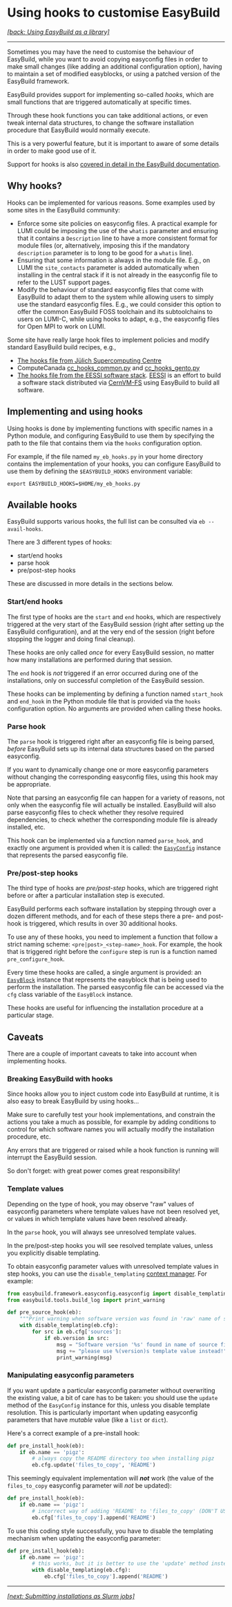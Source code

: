 # Using hooks to customise EasyBuild

*[[back: Using EasyBuild as a library]](3_01_easybuild_library.md)*

---

Sometimes you may have the need to customise the behaviour of EasyBuild,
while you want to avoid copying easyconfig files in order to make small changes
(like adding an additional configuration option), having to maintain a set
of modified easyblocks, or using a patched version of the EasyBuild framework.

EasyBuild provides support for implementing so-called *hooks*,
which are small functions that are triggered automatically at specific times.

Through these hook functions you can take additional actions, or even tweak
internal data structures, to change the software installation procedure that EasyBuild
would normally execute.

This is a very powerful feature, but it is important to aware of some details in order
to make good use of it.

Support for hooks is also
[covered in detail in the EasyBuild documentation](https://docs.easybuild.io/en/latest/Hooks.html).

## Why hooks?

Hooks can be implemented for various reasons. Some examples used by some sites in the EasyBuild
community:

-   Enforce some site policies on easyconfig files. A practical example for LUMI could be imposing
    the use of the `whatis` parameter and ensuring that it contains a `Description` line to have a
    more consistent format for module files (or, alternatively, imposing this if the mandatory
    `description` parameter is to long to be good for a `whatis` line).
-   Ensuring that some information is always in the module file. E.g., on LUMI the `site_contacts` 
    parameter is added automatically when installing in the central stack if it is not already in 
    the easyconfig file to refer to the LUST     support pages.
-   Modify the behaviour of standard easyconfig files that come with EasyBuild to adapt them to the system
    while allowing users to simply use the standard easyconfig files. E.g., we could consider this option
    to offer the common EasyBuild FOSS toolchain and its subtoolchains to users on LUMI-C, while using hooks to
    adapt, e.g., the easyconfig files for Open MPI to work on LUMI.

Some site have really large hook files to implement policies and modify standard EasyBuild build recipes, e.g.,
-   [The hooks file from Jülich Supercomputing Centre](https://github.com/easybuilders/JSC/blob/2022/Custom_Hooks/eb_hooks.py)
-   ComputeCanada [cc_hooks_common.py](https://github.com/ComputeCanada/easybuild-computecanada-config/blob/main/cc_hooks_common.py)
    and [cc_hooks_gento.py](https://github.com/ComputeCanada/easybuild-computecanada-config/blob/main/cc_hooks_gentoo.py)
-   [The hooks file from the EESSI software stack](https://github.com/EESSI/software-layer/blob/main/eb_hooks.py). 
   [EESSI](https://www.eessi-hpc.org/) is an effort to build a software stack distributed via 
   [CernVM-FS](https://cernvm.cern.ch/fs/) using EasyBuild to build all software.

## Implementing and using hooks

Using hooks is done by implementing functions with specific names in a Python module,
and configuring EasyBuild to use them by specifying the path to the file that contains them
via the ``hooks`` configuration option.

For example, if the file named ``my_eb_hooks.py`` in your home directory contains the implementation
of your hooks, you can configure EasyBuild to use them by defining the ``$EASYBUILD_HOOKS`` environment
variable:

```shell
export EASYBUILD_HOOKS=$HOME/my_eb_hooks.py
```

## Available hooks

EasyBuild supports various hooks, the full list can be consulted via ``eb --avail-hooks``.

There are 3 different types of hooks:

- start/end hooks
- parse hook
- pre/post-step hooks

These are discussed in more details in the sections below.

### Start/end hooks

The first type of hooks are the ``start`` and ``end`` hooks, which are respectively triggered
at the very start of the EasyBuild session (right after setting up the EasyBuild configuration),
and at the very end of the session (right before stopping the logger and doing final cleanup).

These hooks are only called *once* for every EasyBuild session, no matter how many installations
are performed during that session.

The ``end`` hook is *not* triggered if an error occurred during one of the installations,
only on successful completion of the EasyBuild session.

These hooks can be implementing by defining a function named ``start_hook`` and ``end_hook``
in the Python module file that is provided via the ``hooks`` configuration option.
No arguments are provided when calling these hooks.

### Parse hook

The ``parse`` hook is triggered right after an easyconfig file is being parsed,
*before* EasyBuild sets up its internal data structures based on the parsed easyconfig.

If you want to dynamically change one or more easyconfig parameters without changing the corresponding
easyconfig files, using this hook may be appropriate.

Note that parsing an easyconfig file can happen for a variety of reasons,
not only when the easyconfig file will actually be installed. EasyBuild will also
parse easyconfig files to check whether they resolve required dependencies,
to check whether the corresponding module file is already installed, etc.

This hook can be implemented via a function named ``parse_hook``, and exactly one
argument is provided when it is called: the [``EasyConfig``](https://docs.easybuild.io/en/latest/api/easybuild.framework.easyconfig.easyconfig.html#easybuild.framework.easyconfig.easyconfig.EasyConfig)
instance that represents the parsed easyconfig file.

### Pre/post-step hooks

The third type of hooks are *pre/post-step* hooks, which are triggered right before or
after a particular installation step is executed.

EasyBuild performs each software installation by stepping through over a dozen different methods,
and for each of these steps there a pre- and post-hook is triggered, which results in over 30
additional hooks.

To use any of these hooks, you need to implement a function that follow a strict naming scheme:
``<pre|post>_<step-name>_hook``. For example, the hook that is triggered right before the ``configure``
step is run is a function named ``pre_configure_hook``.

Every time these hooks are called, a single argument is provided: an [``EasyBlock``](https://docs.easybuild.io/en/latest/api/easybuild.framework.easyblock.html#easybuild.framework.easyblock.EasyBlock)
instance that represents the easyblock that is being used to perform the installation.
The parsed easyconfig file can be accessed via the ``cfg`` class variable of the ``EasyBlock`` instance.

These hooks are useful for influencing the installation procedure at a particular stage.

## Caveats

There are a couple of important caveats to take into account when implementing hooks.

### Breaking EasyBuild with hooks

Since hooks allow you to inject custom code into EasyBuild at runtime,
it is also easy to break EasyBuild by using hooks...

Make sure to carefully test your hook implementations, and constrain the actions
you take a much as possible, for example by adding conditions to control for which
software names you will actually modify the installation procedure, etc.

Any errors that are triggered or raised while a hook function is running
will interrupt the EasyBuild session.

So don't forget: with great power comes great responsibility!

### Template values

Depending on the type of hook, you may observe "raw" values of easyconfig parameters where
template values have not been resolved yet, or values in which template values have been resolved already.

In the ``parse`` hook, you will always see unresolved template values.

In the pre/post-step hooks you will see resolved template values,
unless you explicitly disable templating.

To obtain easyconfig parameter values with unresolved template values in step hooks,
you can use the ``disable_templating`` [context manager](https://docs.python.org/3/reference/compound_stmts.html#with).
For example:

```python
from easybuild.framework.easyconfig.easyconfig import disable_templating
from easybuild.tools.build_log import print_warning

def pre_source_hook(eb):
    """Print warning when software version was found in 'raw' name of source file."""
    with disable_templating(eb.cfg):
        for src in eb.cfg['sources']:
            if eb.version in src:
                msg = "Software version '%s' found in name of source file (%s), " % (eb.version, src)
                msg += "please use %(version)s template value instead!"
                print_warning(msg)
```


### Manipulating easyconfig parameters

If you want update a particular easyconfig parameter without overwriting the existing value,
a bit of care has to be taken: you should use the ``update`` method of the ``EasyConfig`` instance
for this, unless you disable template resolution. This is particularly important when
updating easyconfig parameters that have *mutable* value (like a ``list`` or ``dict``).

Here's a correct example of a pre-install hook:

```python
def pre_install_hook(eb):
    if eb.name == 'pigz':
        # always copy the README directory too when installing pigz
        eb.cfg.update('files_to_copy', 'README')
```

This seemingly equivalent implementation will ***not*** work (the value of the `files_to_copy`
easyconfig parameter will *not* be updated):

```python
def pre_install_hook(eb):
    if eb.name == 'pigz':
        # incorrect way of adding 'README' to 'files_to_copy' (DON'T USE THIS!)
        eb.cfg['files_to_copy'].append('README')
```

To use this coding style successfully, you have to disable the templating mechanism
when updating the easyconfig parameter:

```python
def pre_install_hook(eb):
    if eb.name == 'pigz':
        # this works, but it is better to use the 'update' method instead...
        with disable_templating(eb.cfg):
            eb.cfg['files_to_copy'].append('README')
```

---

*[[next: Submitting installations as Slurm jobs]](3_03_slurm_jobs.md)*

